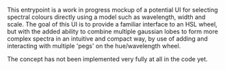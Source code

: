 This entrypoint is a work in progress mockup of a potential UI for selecting spectral colours directly using a model such as wavelength, width and scale. The goal of this UI is to provide a familiar interface to an HSL wheel, but with the added ability to combine multiple gaussian lobes to form more complex spectra in an intuitive and compact way, by use of adding and interacting with multiple 'pegs' on the hue/wavelength wheel.

The concept has not been implemented very fully at all in the code yet.